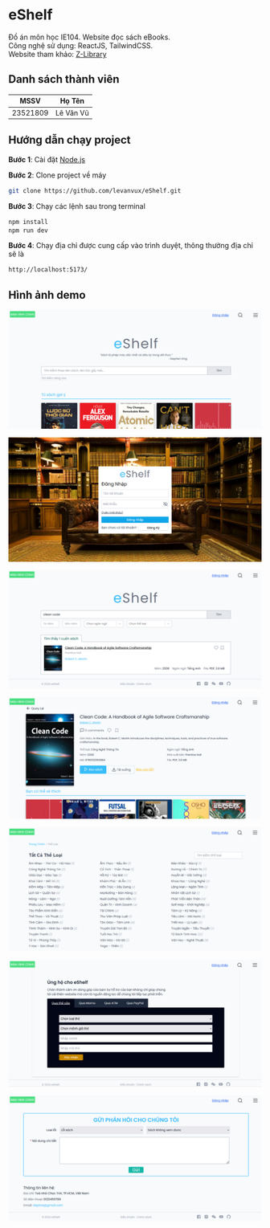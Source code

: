 # eShelf

Đồ án môn học IE104. Website đọc sách eBooks.  
Công nghệ sử dụng: ReactJS, TailwindCSS.  
Website tham khảo: [Z-Library](https://en.wikipedia.org/wiki/Z-Library)

## Danh sách thành viên

| MSSV     |  Họ Tên   |
| -------- | :-------: |
| 23521809 | Lê Văn Vũ |

## Hướng dẫn chạy project

**Bước 1**: Cài đặt [Node.js](https://nodejs.org/en/)

**Bước 2**: Clone project về máy

```sh
git clone https://github.com/levanvux/eShelf.git
```

**Bước 3**: Chạy các lệnh sau trong terminal

```sh
npm install
npm run dev
```

**Bước 4**: Chạy địa chỉ được cung cấp vào trình duyệt, thông thường địa chỉ sẽ là

```sh
http://localhost:5173/
```

## Hình ảnh demo

![Main Page](public/demo/main.png)

![Login Page](public/demo/login-register.png)

![Search Result Page](public/demo/search-result.png)

![Book Detail Page](public/demo/book-detail.png)

![Genres Page](public/demo/genres.png)

![Donate Page](public/demo/donate.png)

![Feedback Page](public/demo/feedback.png)
